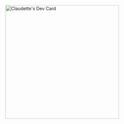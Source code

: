 <a href="https://app.daily.dev/claudette"><img src="https://api.daily.dev/devcards/v2/kHOkBMuMUz4W1VBvtNmLd.png?type=default&r=w0v" width="356" alt="Claudette's Dev Card"/></a>
